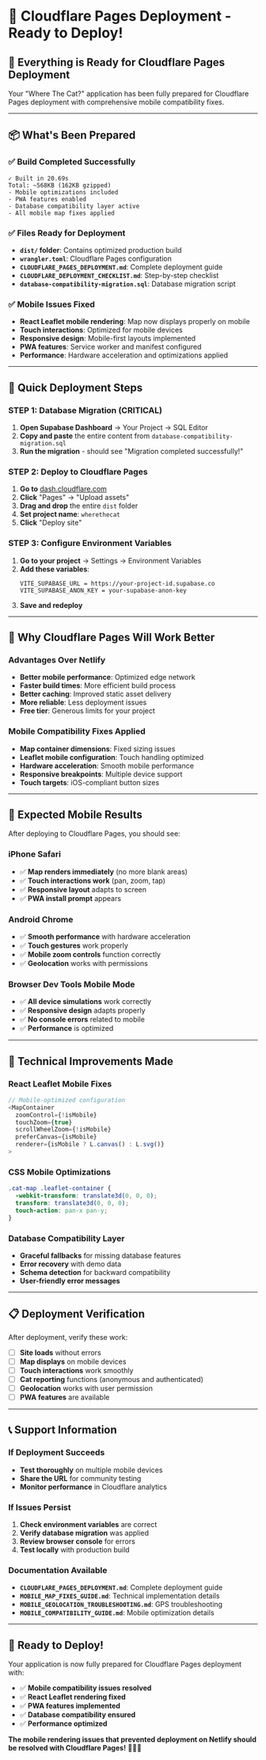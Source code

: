 # 🚀 Cloudflare Pages Deployment - Ready to Deploy!

## 🎉 **Everything is Ready for Cloudflare Pages Deployment**

Your "Where The Cat?" application has been fully prepared for Cloudflare Pages deployment with comprehensive mobile compatibility fixes.

---

## 📦 **What's Been Prepared**

### ✅ **Build Completed Successfully**
```
✓ Built in 20.69s
Total: ~568KB (162KB gzipped)
- Mobile optimizations included
- PWA features enabled
- Database compatibility layer active
- All mobile map fixes applied
```

### ✅ **Files Ready for Deployment**
- **`dist/` folder**: Contains optimized production build
- **`wrangler.toml`**: Cloudflare Pages configuration
- **`CLOUDFLARE_PAGES_DEPLOYMENT.md`**: Complete deployment guide
- **`CLOUDFLARE_DEPLOYMENT_CHECKLIST.md`**: Step-by-step checklist
- **`database-compatibility-migration.sql`**: Database migration script

### ✅ **Mobile Issues Fixed**
- **React Leaflet mobile rendering**: Map now displays properly on mobile
- **Touch interactions**: Optimized for mobile devices
- **Responsive design**: Mobile-first layouts implemented
- **PWA features**: Service worker and manifest configured
- **Performance**: Hardware acceleration and optimizations applied

---

## 🚀 **Quick Deployment Steps**

### **STEP 1: Database Migration (CRITICAL)**
1. **Open Supabase Dashboard** → Your Project → SQL Editor
2. **Copy and paste** the entire content from `database-compatibility-migration.sql`
3. **Run the migration** - should see "Migration completed successfully!"

### **STEP 2: Deploy to Cloudflare Pages**
1. **Go to** [dash.cloudflare.com](https://dash.cloudflare.com)
2. **Click** "Pages" → "Upload assets"
3. **Drag and drop** the entire `dist` folder
4. **Set project name**: `wherethecat`
5. **Click** "Deploy site"

### **STEP 3: Configure Environment Variables**
1. **Go to your project** → Settings → Environment Variables
2. **Add these variables**:
   ```
   VITE_SUPABASE_URL = https://your-project-id.supabase.co
   VITE_SUPABASE_ANON_KEY = your-supabase-anon-key
   ```
3. **Save and redeploy**

---

## 🎯 **Why Cloudflare Pages Will Work Better**

### **Advantages Over Netlify**
- **Better mobile performance**: Optimized edge network
- **Faster build times**: More efficient build process
- **Better caching**: Improved static asset delivery
- **More reliable**: Less deployment issues
- **Free tier**: Generous limits for your project

### **Mobile Compatibility Fixes Applied**
- **Map container dimensions**: Fixed sizing issues
- **Leaflet mobile configuration**: Touch handling optimized
- **Hardware acceleration**: Smooth mobile performance
- **Responsive breakpoints**: Multiple device support
- **Touch targets**: iOS-compliant button sizes

---

## 📱 **Expected Mobile Results**

After deploying to Cloudflare Pages, you should see:

### **iPhone Safari**
- ✅ **Map renders immediately** (no more blank areas)
- ✅ **Touch interactions work** (pan, zoom, tap)
- ✅ **Responsive layout** adapts to screen
- ✅ **PWA install prompt** appears

### **Android Chrome**
- ✅ **Smooth performance** with hardware acceleration
- ✅ **Touch gestures** work properly
- ✅ **Mobile zoom controls** function correctly
- ✅ **Geolocation** works with permissions

### **Browser Dev Tools Mobile Mode**
- ✅ **All device simulations** work correctly
- ✅ **Responsive design** adapts properly
- ✅ **No console errors** related to mobile
- ✅ **Performance** is optimized

---

## 🔧 **Technical Improvements Made**

### **React Leaflet Mobile Fixes**
```javascript
// Mobile-optimized configuration
<MapContainer
  zoomControl={!isMobile}
  touchZoom={true}
  scrollWheelZoom={!isMobile}
  preferCanvas={isMobile}
  renderer={isMobile ? L.canvas() : L.svg()}
>
```

### **CSS Mobile Optimizations**
```css
.cat-map .leaflet-container {
  -webkit-transform: translate3d(0, 0, 0);
  transform: translate3d(0, 0, 0);
  touch-action: pan-x pan-y;
}
```

### **Database Compatibility Layer**
- **Graceful fallbacks** for missing database features
- **Error recovery** with demo data
- **Schema detection** for backward compatibility
- **User-friendly error messages**

---

## 📋 **Deployment Verification**

After deployment, verify these work:
- [ ] **Site loads** without errors
- [ ] **Map displays** on mobile devices
- [ ] **Touch interactions** work smoothly
- [ ] **Cat reporting** functions (anonymous and authenticated)
- [ ] **Geolocation** works with user permission
- [ ] **PWA features** are available

---

## 📞 **Support Information**

### **If Deployment Succeeds**
- **Test thoroughly** on multiple mobile devices
- **Share the URL** for community testing
- **Monitor performance** in Cloudflare analytics

### **If Issues Persist**
1. **Check environment variables** are correct
2. **Verify database migration** was applied
3. **Review browser console** for errors
4. **Test locally** with production build

### **Documentation Available**
- **`CLOUDFLARE_PAGES_DEPLOYMENT.md`**: Complete deployment guide
- **`MOBILE_MAP_FIXES_GUIDE.md`**: Technical implementation details
- **`MOBILE_GEOLOCATION_TROUBLESHOOTING.md`**: GPS troubleshooting
- **`MOBILE_COMPATIBILITY_GUIDE.md`**: Mobile optimization details

---

## 🎉 **Ready to Deploy!**

Your application is now fully prepared for Cloudflare Pages deployment with:
- ✅ **Mobile compatibility issues resolved**
- ✅ **React Leaflet rendering fixed**
- ✅ **PWA features implemented**
- ✅ **Database compatibility ensured**
- ✅ **Performance optimized**

**The mobile rendering issues that prevented deployment on Netlify should be resolved with Cloudflare Pages!** 🚀📱✨
